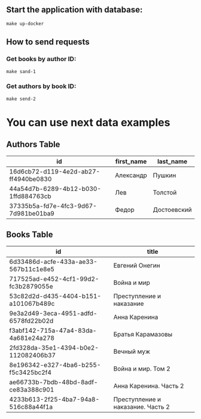 ## Start the application with database:
`make up-docker`

## How to send requests
### Get books by author ID:
`make sand-1 `

### Get authors by book ID:
`make send-2`

# You can use next data examples

## Authors Table

| id                                   | first_name | last_name  |
| ------------------------------------ | ---------- | ---------- |
| 16d6cb72-d119-4e2d-ab27-ff4940be0830 | Александр  | Пушкин     |
| 44a54d7b-6289-4b12-b030-1ffd884763cb | Лев        | Толстой    |
| 37335b5a-fd7e-4fc3-9d67-7d981be01ba9 | Федор      | Достоевский|

## Books Table

| id                                   | title                     |
| ------------------------------------ | ------------------------- |
| 6d33486d-acfe-433a-ae33-567b11c1e8e5 | Евгений Онегин            |
| 717525ad-e452-4cf1-99d2-fc3b2879055e | Война и мир               |
| 53c82d2d-d435-4404-b151-a101067b489c | Преступление и наказание  |
| 9e3a2d49-3eca-4951-adfd-6578fd22b02d | Анна Каренина             |
| f3abf142-715a-47a4-83da-4a681e24a278 | Братья Карамазовы         |
| 2fd328da-35e1-4394-b0e2-112082406b37 | Вечный муж                |
| 8e196342-e327-4ba6-b255-f5c3425bc2f4 | Война и мир. Том 2        |
| ae66733b-7bdb-48bd-8adf-ce83a388c901 | Анна Каренина. Часть 2    |
| 4233b613-2f25-4ba7-94a8-516c88a44f1a | Преступление и наказание. Часть 2|
